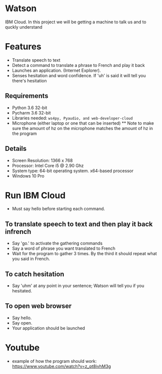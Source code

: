 # Watson
IBM Cloud. In this project we will be getting a machine to talk us and to quckly understand 

# Features
* Translate speech to text
* Detect a command to translate a phrase to French and play it back
* Launches an application. (Internet Explorer).
* Senses hesitation and word confidence. If 'uh' is said it will tell you there's hesitation


## Requirements

* Python 3.6 32-bit
* Pycharm 3.6 32-bit
* Libraries needed: `ws4py, Pyaudio, and web-developer-cloud`
* Microphone (either laptop or one that can be inserted)
** Note to make sure the amount of hz on the microphone matches the amount of hz in the program

## Details
* Screen Resolution: 1366 x 768 
* Processor: Intel Core i5 @ 2.90 Ghz
* System type: 64-bit operating system. x64-based processor
* Windows 10 Pro

# Run IBM Cloud
* Must say hello before starting each command.

## To translate speech to text and then play it back infrench
* Say 'go.' to activate the gathering commands
* Say a word of phrase you want translated to French
* Wait for the program to gather 3 times. By the third it should repeat what you said in French.

## To catch hesitation
* Say 'uhm' at any point in your sentence; Watson will tell you if you hesitated.

## To open web browser
* Say hello.
* Say open.
* Your application should be launched

# Youtube
* example of how the program should work: https://www.youtube.com/watch?v=z_pt8ivhM3g
